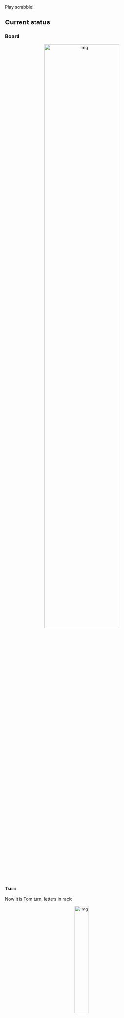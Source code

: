 
Play scrabble!
## Current status
### Board
<p align="center">
<img src="https://raw.githubusercontent.com/radosz99/radosz99/main/board.png" width=70% alt="Img"/>
    </p>
    
### Turn
Now it is Tom turn, letters in rack:
<p align="center">
<img src="https://raw.githubusercontent.com/radosz99/radosz99/main/rack.png" width=30% alt="Img"/>
</p>

### Game score
| Id | Player name | Points |
  | - | - | - |  
|0 | Tom | 188
|1 | Jerry | 169
## Make the move
Make the move and insert the letters by creating an [issue](https://github.com/radosz99/radosz99/issues/new?title=scrabble%7Cmove%7C7%3AA%3ARIDE&body=Just+push+%27Submit+new+issue%27+or+update+with+your+move.) according to the rules or...

## Possibly best moves  
Are you sure? :smiling_imp: :smiling_imp: :smiling_imp:
<details>
  <summary>Spoiler warning!</summary>
  
  | Id | Move | Issue link | Points |
  | - | - | - | - |  
|1| K:10:qanat | [scrabble&#124;move&#124;K:10:qanat](https://github.com/radosz99/radosz99/issues/new?title=scrabble%7Cmove%7CK%3A10%3Aqanat&body=Just+push+%27Submit+new+issue%27+or+update+with+your+move.) | 28 
|2| H:11:qats | [scrabble&#124;move&#124;H:11:qats](https://github.com/radosz99/radosz99/issues/new?title=scrabble%7Cmove%7CH%3A11%3Aqats&body=Just+push+%27Submit+new+issue%27+or+update+with+your+move.) | 23 
|3| J:10:qanat | [scrabble&#124;move&#124;J:10:qanat](https://github.com/radosz99/radosz99/issues/new?title=scrabble%7Cmove%7CJ%3A10%3Aqanat&body=Just+push+%27Submit+new+issue%27+or+update+with+your+move.) | 16 
|4| K:10:avant | [scrabble&#124;move&#124;K:10:avant](https://github.com/radosz99/radosz99/issues/new?title=scrabble%7Cmove%7CK%3A10%3Aavant&body=Just+push+%27Submit+new+issue%27+or+update+with+your+move.) | 16 
|5| J:12:qat | [scrabble&#124;move&#124;J:12:qat](https://github.com/radosz99/radosz99/issues/new?title=scrabble%7Cmove%7CJ%3A12%3Aqat&body=Just+push+%27Submit+new+issue%27+or+update+with+your+move.) | 14 
|6| K:12:qat | [scrabble&#124;move&#124;K:12:qat](https://github.com/radosz99/radosz99/issues/new?title=scrabble%7Cmove%7CK%3A12%3Aqat&body=Just+push+%27Submit+new+issue%27+or+update+with+your+move.) | 12 
|7| H:11:vans | [scrabble&#124;move&#124;H:11:vans](https://github.com/radosz99/radosz99/issues/new?title=scrabble%7Cmove%7CH%3A11%3Avans&body=Just+push+%27Submit+new+issue%27+or+update+with+your+move.) | 11 
|8| H:11:vats | [scrabble&#124;move&#124;H:11:vats](https://github.com/radosz99/radosz99/issues/new?title=scrabble%7Cmove%7CH%3A11%3Avats&body=Just+push+%27Submit+new+issue%27+or+update+with+your+move.) | 11 
|9| 12:F:ova | [scrabble&#124;move&#124;12:F:ova](https://github.com/radosz99/radosz99/issues/new?title=scrabble%7Cmove%7C12%3AF%3Aova&body=Just+push+%27Submit+new+issue%27+or+update+with+your+move.) | 10 
|10| B:3:avant | [scrabble&#124;move&#124;B:3:avant](https://github.com/radosz99/radosz99/issues/new?title=scrabble%7Cmove%7CB%3A3%3Aavant&body=Just+push+%27Submit+new+issue%27+or+update+with+your+move.) | 10 
</details>
    
## Latest moves

| Id | Type | Move / Letters to replace | Created words / New letters | Date | Points | Player | Who |
| - | - | - | - | - | - | - | - |
|15| INSERT | 14:F:assott | ['ASSOTT'] | 11/27/2022, 00:38:57 | 18 | Jerry | [radosz99](github.com/radosz99) |
|14| INSERT | F:11:gora | ['GORA'] | 11/27/2022, 00:38:17 | 7 | Tom | [radosz99](github.com/radosz99) |
|13| INSERT | 14:A:wash | ['WASH'] | 11/27/2022, 00:37:44 | 14 | Jerry | [radosz99](github.com/radosz99) |
|12| INSERT | 6:B:next | ['NEXT'] | 11/27/2022, 00:36:44 | 12 | Tom | [radosz99](github.com/radosz99) |
|11| INSERT | D:3:faix | ['FAIX'] | 11/27/2022, 00:36:03 | 28 | Jerry | [radosz99](github.com/radosz99) |
|10| INSERT | 4:D:allel | ['ALLEL'] | 11/27/2022, 00:35:29 | 10 | Tom | [radosz99](github.com/radosz99) |
|9| INSERT | A:11:blow | ['BLOW'] | 11/27/2022, 00:34:56 | 27 | Jerry | [radosz99](github.com/radosz99) |
|8| INSERT | 11:A:besung | ['BESUNG'] | 11/27/2022, 00:33:56 | 24 | Tom | [radosz99](github.com/radosz99) |
|7| INSERT | C:8:brash | ['BRASH'] | 11/27/2022, 00:32:59 | 26 | Jerry | [radosz99](github.com/radosz99) |
|6| INSERT | 9:B:frigger | ['FRIGGER'] | 11/27/2022, 00:32:18 | 24 | Tom | [radosz99](github.com/radosz99) |
|5| INSERT | H:4:limmer | ['LIMMER'] | 11/27/2022, 00:31:41 | 10 | Jerry | [radosz99](github.com/radosz99) |
|4| INSERT | O:3:ycond | ['YCOND'] | 11/27/2022, 00:30:37 | 45 | Tom | [radosz99](github.com/radosz99) |
|3| INSERT | 4:K:topic | ['TOPIC'] | 11/27/2022, 00:29:48 | 18 | Jerry | [radosz99](github.com/radosz99) |
|2| INSERT | L:3:zooey | ['ZOOEY'] | 11/27/2022, 00:29:08 | 34 | Tom | [radosz99](github.com/radosz99) |
|1| INSERT | J:5:jedi | ['JEDI'] | 11/27/2022, 00:27:22 | 28 | Jerry | [radosz99](github.com/radosz99) |
|0| INSERT | 7:H:middy | ['MIDDY'] | 11/27/2022, 00:24:54 | 32 | Tom | [radosz99](github.com/radosz99) |